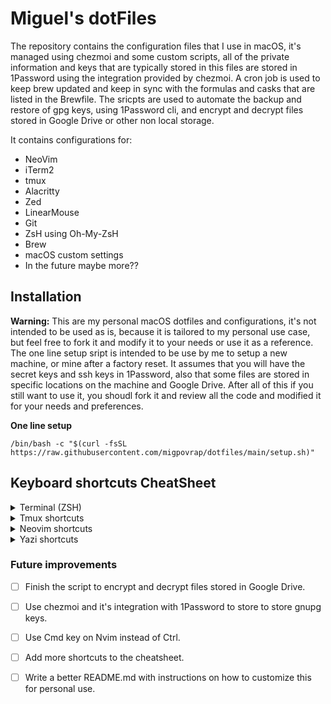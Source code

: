 # Miguel's dotFiles

The repository contains the configuration files that I use in macOS, it's managed using chezmoi and some custom scripts, all of the private information and keys that are typically stored in this files are stored in 1Password using the integration provided by chezmoi.
A cron job is used to keep brew updated and keep in sync with the formulas and casks that are listed in the Brewfile. The sricpts are used to automate the backup and restore of gpg keys, using 1Password cli, and encrypt and decrypt files stored in Google Drive or other non local storage.

It contains configurations for:
- NeoVim
- iTerm2
- tmux
- Alacritty
- Zed
- LinearMouse
- Git
- ZsH using Oh-My-ZsH
- Brew
- macOS custom settings
- In the future maybe more??

## Installation
**Warning:** This are my personal macOS dotfiles and configurations, it's not intended to be used as is, because it is tailored to my personal use case, but feel free to fork it and modify it to your needs or use it as a reference.
The one line setup sript is intended to be use by me to setup a new machine, or mine after a factory reset. It assumes that you will have the secret keys and ssh keys in 1Password, also that some files are stored in specific locations on the machine and Google Drive.
After all of this if you still want to use it, you shoudl fork it and review all the code and modified it for your needs and preferences.

**One line setup**
```shell
/bin/bash -c "$(curl -fsSL https://raw.githubusercontent.com/migpovrap/dotfiles/main/setup.sh)"
```

## Keyboard shortcuts CheatSheet

<details>
  <summary>Terminal (ZSH)</summary>

  | Keybinding | Action |
  |------------|--------|
  | `Ctrl + F`       | Bind Ctrl + F to search for files (fzf-file-widget) |
  | `Ctrl + H`       | Bind Ctrl + H to search for command history (fzf-history-widget) |
  | `Up Arrow`     | History search backward |
  | `Down Arrow`     | History search forward |

</details>

<details>
  <summary>Tmux shortcuts</summary>

  | Keybinding       | Action |
  |------------------|--------|
  | `Ctrl + Space`        | Prefix key |
  | `Prefix + n`     | Open a new window |
  | `Prefix + w`     | Close the current window |
  | `Prefix + o`     | Open sessionx manager |
  | `Prefix + I`     | Reaload Tmux Enviroment |
  | `Shift + Alt + Left`       | Switch to the previous window |
  | `Shift + Alt + Right`      | Switch to the next window |
  | `Prefix + -`     | Split window vertically |
  | `Prefix + \`     | Split window horizontally |
  | `x`              | Kill the current pane without confirmation |

</details>

<details>
  <summary>Neovim shortcuts</summary>

  | Keybinding       | Action |
  |------------------|--------|
  | `Space`          | Set leader key |
  | `Leader + q`     | Quit Neovim |
  | `Leader + e`     | Toggle NvimTree |
  | `Leader + ff`    | Find files using Telescope |
  | `Leader + fg`    | Grep files using Telescope |
  | `Up Arrow` (visual) | Enable selection with Up key |
  | `Down Arrow` (visual) | Enable selection with Down key |
  | `Left Arrow` (visual) | Enable selection with Left key |
  | `Right Arrow` (visual) | Enable selection with Right key |
  | `Ctrl + c`       | Yank in normal and visual mode |
  | `Ctrl + v`       | Paste in normal and visual mode |
  | `Ctrl + z`       | Undo in normal and visual mode |
  | `Ctrl + Shift + z` | Redo in normal and visual mode |
  | `Alt + Up Arrow` | Go to the top of the page |
  | `Alt + Down Arrow` | Go to the bottom of the page |
  | `Alt + Left Arrow` | Go to the beginning of the line |
  | `Alt + Right Arrow` | Go to the end of the line |
  | `Ctrl + a`       | Select all text |
  | `Backspace` (visual) | Delete the selected text |
  | `Shift + Up Arrow` (insert) | Enable selection with Shift + Up key |
  | `Shift + Down Arrow` (insert) | Enable selection with Shift + Down key |
  | `Shift + Left Arrow` (insert) | Enable selection with Shift + Left key |
  | `Shift + Right Arrow` (insert) | Enable selection with Shift + Right key |
  | `Ctrl + n`       | Open a new tab |
  | `Ctrl + w`       | Close the current tab |
  | `Ctrl + f`       | Open a Telescope menu to select the search mode |
  | `Ctrl + l`       | Toggle the nvim-tree pane |
  | `Ctrl + s`       | Save the current file |
  | `Ctrl + Left Mouse Click` | Go to definition |

</details>

<details>
  <summary>Yazi shortcuts</summary>

  **General**
  | Keybinding       | Action |
  |------------------|--------|
  | `<Esc>`          | Exit visual mode, clear selected, or cancel search |
  | `q`              | Quit



  **Operations**
  | Keybinding       | Action |
  |------------------|--------|
  | `<Enter>`        | Open selected files |
  | `y`              | Yank selected files (copy) |
  | `x`              | Yank selected files (cut) |
  | `p`              | Paste yanked files |
  | `d`              | Trash selected files |
  | `D`              | Permanently delete selected files |
  | `r`              | Rename selected file(s) |
  | `s`              | Search files by content via ripgrep |
  | `z`              | Jump to a directory via zoxide |
  | `Z`              | Jump to a file/directory via fzf |
  | `f`              | Search the current directory using fzf(`f`) and ripgrep(`g`) |

  **Help**
  | Keybinding       | Action |
  |------------------|--------|
  | `<F1>`           | Open help with shortcuts cheatsheet |

</details>

### Future improvements
- [ ] Finish the script to encrypt and decrypt files stored in Google Drive.
- [ ] Use chezmoi and it's integration with 1Password to store to store gnupg keys.
- [ ] Use Cmd key on Nvim instead of Ctrl.
- [ ] Add more shortcuts to the cheatsheet.
- [ ] Write a better README.md with instructions on how to customize this for personal use.

